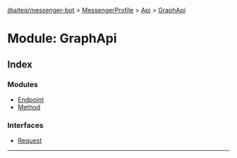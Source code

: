 [@aiteq/messenger-bot](../README.md) > [MessengerProfile](../modules/messengerprofile.md) > [Api](../classes/messengerprofile.api.md) > [GraphApi](../modules/messengerprofile.api.graphapi.md)



# Module: GraphApi

## Index

### Modules

* [Endpoint](messengerprofile.api.graphapi.endpoint.md)
* [Method](messengerprofile.api.graphapi.method.md)


### Interfaces

* [Request](../interfaces/messengerprofile.api.graphapi.request.md)



---
